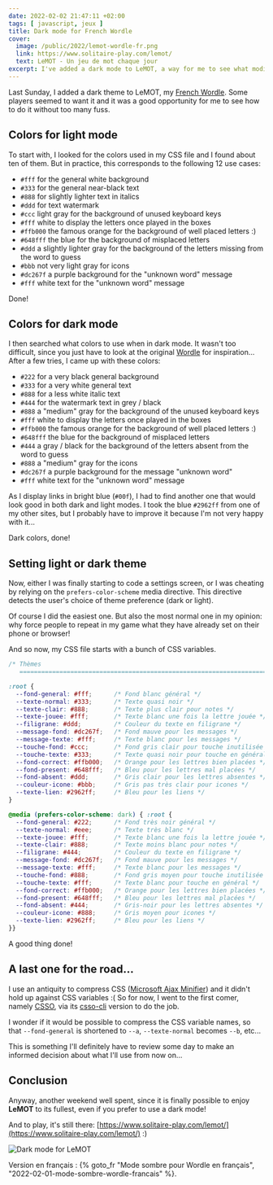 ```yaml
---
date: 2022-02-02 21:47:11 +02:00
tags: [ javascript, jeux ]
title: Dark mode for French Wordle
cover:
  image: /public/2022/lemot-wordle-fr.png
  link: https://www.solitaire-play.com/lemot/
  text: LeMOT - Un jeu de mot chaque jour
excerpt: I've added a dark mode to LeMOT, a way for me to see what modifications are required to do this without too many fuss.
---
```


Last Sunday, I added a dark theme to LeMOT, my [French Wordle](https://www.solitaire-play.com/lemot/). Some players seemed to want it and it was a good opportunity for me to see how to do it without too many fuss.


## Colors for light mode

To start with, I looked for the colors used in my CSS file and I found about ten of them. But in practice, this corresponds to the following 12 use cases:

* `#fff` for the general white background
* `#333` for the general near-black text
* `#888` for slightly lighter text in italics
* `#ddd` for text watermark
* `#ccc` light gray for the background of unused keyboard keys
* `#fff` white to display the letters once played in the boxes
* `#ffb000` the famous orange for the background of well placed letters :)
* `#648fff` the blue for the background of misplaced letters
* `#ddd` a slightly lighter gray for the background of the letters missing from the word to guess
* `#bbb` not very light gray for icons
* `#dc267f` a purple background for the "unknown word" message
* `#fff` white text for the "unknown word" message

Done!


## Colors for dark mode

I then searched what colors to use when in dark mode. It wasn't too difficult, since you just have to look at the original [Wordle](https://powerlanguage.co.uk/wordle/) for inspiration... After a few tries, I came up with these colors:

* `#222` for a very black general background
* `#333` for a very white general text
* `#888` for a less white italic text
* `#444` for the watermark text in grey / black
* `#888` a "medium" gray for the background of the unused keyboard keys
* `#fff` white to display the letters once played in the boxes
* `#ffb000` the famous orange for the background of well placed letters :)
* `#648fff` the blue for the background of misplaced letters
* `#444` a gray / black for the background of the letters absent from the word to guess
* `#888` a "medium" gray for the icons
* `#dc267f` a purple background for the message "unknown word"
* `#fff` white text for the "unknown word" message

As I display links in bright blue (`#00f`), I had to find another one that would look good in both dark and light modes. I took the blue `#2962ff` from one of my other sites, but I probably have to improve it because I'm not very happy with it...

Dark colors, done!


## Setting light or dark theme

Now, either I was finally starting to code a settings screen, or I was cheating by relying on the `prefers-color-scheme` media directive. This directive detects the user's choice of theme preference (dark or light).

Of course I did the easiest one. But also the most normal one in my opinion: why force people to repeat in my game what they have already set on their phone or browser!

And so now, my CSS file starts with a bunch of CSS variables.

```css
/* Thèmes
   ========================================================================== */

:root {
  --fond-general: #fff;      /* Fond blanc général */
  --texte-normal: #333;      /* Texte quasi noir */
  --texte-clair: #888;       /* Texte plus clair pour notes */
  --texte-jouee: #fff;       /* Texte blanc une fois la lettre jouée */
  --filigrane: #ddd;         /* Couleur du texte en filigrane */
  --message-fond: #dc267f;   /* Fond mauve pour les messages */
  --message-texte: #fff;     /* Texte blanc pour les messages */
  --touche-fond: #ccc;       /* Fond gris clair pour touche inutilisée */
  --touche-texte: #333;      /* Texte quasi noir pour touche en général */
  --fond-correct: #ffb000;   /* Orange pour les lettres bien placées */
  --fond-present: #648fff;   /* Bleu pour les lettres mal placées */
  --fond-absent: #ddd;       /* Gris clair pour les lettres absentes */
  --couleur-icone: #bbb;     /* Gris pas très clair pour icones */
  --texte-lien: #2962ff;     /* Bleu pour les liens */
}

@media (prefers-color-scheme: dark) { :root {
  --fond-general: #222;      /* Fond très noir général */
  --texte-normal: #eee;      /* Texte très blanc */
  --texte-jouee: #fff;       /* Texte blanc une fois la lettre jouée */
  --texte-clair: #888;       /* Texte moins blanc pour notes */
  --filigrane: #444;         /* Couleur du texte en filigrane */
  --message-fond: #dc267f;   /* Fond mauve pour les messages */
  --message-texte: #fff;     /* Texte blanc pour les messages */
  --touche-fond: #888;       /* Fond gris moyen pour touche inutilisée */
  --touche-texte: #fff;      /* Texte blanc pour touche en général */
  --fond-correct: #ffb000;   /* Orange pour les lettres bien placées */
  --fond-present: #648fff;   /* Bleu pour les lettres mal placées */
  --fond-absent: #444;       /* Gris-noir pour les lettres absentes */
  --couleur-icone: #888;     /* Gris moyen pour icones */
  --texte-lien: #2962ff;     /* Bleu pour les liens */
}}
```

A good thing done!


## A last one for the road...

I use an antiquity to compress CSS ([Microsoft Ajax Minifier](https://github.com/Microsoft/ajaxmin)) and it didn't hold up against CSS variables :( So for now, I went to the first comer, namely [CSSO](https://github.com/css/csso), via its [csso-cli](https://github.com/css/csso-cli) version to do the job.

I wonder if it would be possible to compress the CSS variable names, so that `--fond-general` is shortened to `--a`, `--texte-normal` becomes `--b`, etc...

This is something I'll definitely have to review some day to make an informed decision about what I'll use from now on...


## Conclusion

Anyway, another weekend well spent, since it is finally possible to enjoy **LeMOT** to its fullest, even if you prefer to use a dark mode!

And to play, it's still there: [https://www.solitaire-play.com/lemot/](https://www.solitaire-play.com/lemot/) :)

![Dark mode for LeMOT](/public/2022/wordle-fr-dark.png "Not so bad, i guess!")


<div class="encart">

Version en français : {% goto_fr "Mode sombre pour Wordle en français", "2022-02-01-mode-sombre-wordle-francais" %}.

</div>
